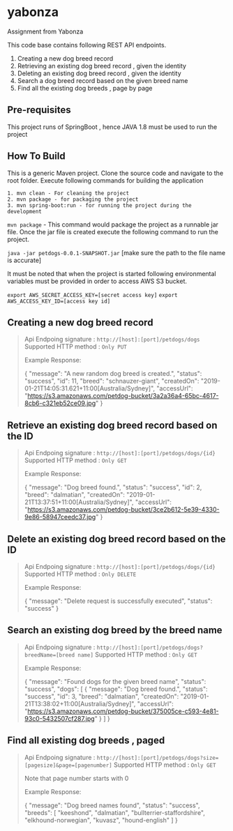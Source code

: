 # yabonza
Assignment from Yabonza

This code base contains following REST API endpoints.

1. Creating a new dog breed record
2. Retrieving an existing dog breed record , given the identity
3. Deleting an existing dog breed record , given the identity
4. Search a dog breed record based on the given breed name
5. Find all the existing dog breeds , page by page


## Pre-requisites
This project runs of SpringBoot , hence JAVA 1.8 must be used 
to run the project

## How To Build
This is a generic Maven project. Clone the source code and 
navigate to the root folder. Execute following commands for
building the application

```
1. mvn clean - For cleaning the project
2. mvn package - for packaging the project 
3. mvn spring-boot:run - for running the project during the development
```

`mvn package` - This command would package the project as a 
runnable jar file. Once the jar file is created execute the following 
command to run the project.

`java -jar petdogs-0.0.1-SNAPSHOT.jar` 
[make sure the path to the file name is accurate]


It must be noted that when the project is started following environmental
variables must be provided in order to access AWS S3 bucket.

`export AWS_SECRET_ACCESS_KEY=[secret access key]`
`export AWS_ACCESS_KEY_ID=[access key id]`


## Creating a new dog breed record

> Api Endpoing signature : `http://[host]:[port]/petdogs/dogs`
> Supported HTTP method : `Only PUT`
>
> Example Response:
>
> {
>    "message": "A new random dog breed is created.",
>    "status": "success",
>    "id": 11,
>    "breed": "schnauzer-giant",
>    "createdOn": "2019-01-21T14:05:31.621+11:00[Australia/Sydney]",
>    "accessUrl": "https://s3.amazonaws.com/petdog-bucket/3a2a36a4-65bc-4617-8cb6-c321eb52ce09.jpg"
> }


## Retrieve an existing dog breed record based on the ID

> Api Endpoing signature : `http://[host]:[port]/petdogs/dogs/{id}`
> Supported HTTP method : `Only GET`
>
> Example Response:
>
> {
>    "message": "Dog breed found.",
>    "status": "success",
>    "id": 2,
>    "breed": "dalmatian",
>    "createdOn": "2019-01-21T13:37:51+11:00[Australia/Sydney]",
>    "accessUrl": "https://s3.amazonaws.com/petdog-bucket/3ce2b612-5e39-4330-9e86-58947ceedc37.jpg"
> }

## Delete an existing dog breed record based on the ID

> Api Endpoing signature : `http://[host]:[port]/petdogs/dogs/{id}`
> Supported HTTP method : `Only DELETE`
>
> Example Response:
>
>
> {
>     "message": "Delete request is successfully executed",
>     "status": "success"
> }


## Search an existing dog breed by the breed name

> Api Endpoing signature : `http://[host]:[port]/petdogs/dogs?breedName=[breed name]`
> Supported HTTP method : `Only GET`
>
> Example Response:
>
> {
>    "message": "Found dogs for the given breed name",
>    "status": "success",
>    "dogs": [
>        {
>            "message": "Dog breed found.",
>            "status": "success",
>            "id": 3,
>            "breed": "dalmatian",
>            "createdOn": "2019-01-21T13:38:02+11:00[Australia/Sydney]",
>            "accessUrl": "https://s3.amazonaws.com/petdog-bucket/375005ce-c593-4e81-93c0-5432507cf287.jpg"
>        }
>    ]
>}


## Find all existing dog breeds , paged

> Api Endpoing signature : `http://[host]:[port]/petdogs/dogs?size=[pagesize]&page=[pagenumber]`
> Supported HTTP method : `Only GET`
>
> Note that page number starts with 0
>
> Example Response:
> 
> {
>    "message": "Dog breed names found",
>    "status": "success",
>    "breeds": [
>        "keeshond",
>        "dalmatian",
>        "bullterrier-staffordshire",
>        "elkhound-norwegian",
>        "kuvasz",
>        "hound-english"
>    ]
> }
